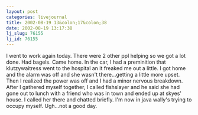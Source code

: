 ```yaml
---
layout: post
categories: livejournal
title: 2002-08-19 13&colon;17&colon;38
date: 2002-08-19 13:17:38
lj_slug: 76155
lj_id: 76155
---
```

I went to work again today. There were 2 other ppl helping so we got a lot done. Had bagels. Came home. In the car, I had a preminition that klutzywaitress went to the hospital an it freaked me out a little. I got home and the alarm was off and she wasn't there...getting a little more upset. Then I realized the power was off and I had a minor nervous breakdown. After I gathered myself together, I called fishslayer and he said she had gone out to lunch with a friend who was in town and ended up at skyes' house. I called her there and chatted briefly. I'm now in java wally's trying to occupy myself. Ugh...not a good day.
